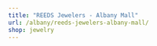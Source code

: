 ```yaml
---
title: "REEDS Jewelers - Albany Mall"
url: /albany/reeds-jewelers-albany-mall/
shop: jewelry
---
```

